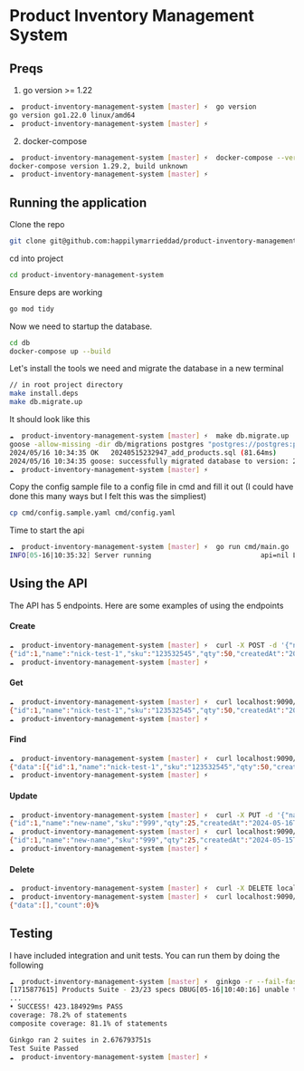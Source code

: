 Product Inventory Management System
=======================================


## Preqs
1) go version >= 1.22
```bash
☁  product-inventory-management-system [master] ⚡  go version
go version go1.22.0 linux/amd64
☁  product-inventory-management-system [master] ⚡
```
2) docker-compose
```bash
☁  product-inventory-management-system [master] ⚡  docker-compose --version
docker-compose version 1.29.2, build unknown
☁  product-inventory-management-system [master] ⚡  
```

## Running the application

Clone the repo
```bash
git clone git@github.com:happilymarrieddad/product-inventory-management-system.git
```

cd into project
```bash
cd product-inventory-management-system
```

Ensure deps are working
```bash
go mod tidy
```

Now we need to startup the database.
```bash
cd db
docker-compose up --build
```

Let's install the tools we need and migrate the database in a new terminal
```bash
// in root project directory
make install.deps
make db.migrate.up
```

It should look like this
```bash
☁  product-inventory-management-system [master] ⚡  make db.migrate.up  
goose -allow-missing -dir db/migrations postgres "postgres://postgres:postgres@localhost:5432/product_inventory_management_system?connect_timeout=180&sslmode=disable" up
2024/05/16 10:34:35 OK   20240515232947_add_products.sql (81.64ms)
2024/05/16 10:34:35 goose: successfully migrated database to version: 20240515232947
☁  product-inventory-management-system [master] ⚡  
```

Copy the config sample file to a config file in cmd and fill it out (I could have done this many ways but I felt this was the simpliest)
```bash
cp cmd/config.sample.yaml cmd/config.yaml
```

Time to start the api
```bash
☁  product-inventory-management-system [master] ⚡  go run cmd/main.go 
INFO[05-16|10:35:32] Server running                           api=nil LOG15_ERROR="Normalized odd number of arguments by adding nil" port=9090 versions=[v1]
```

## Using the API
The API has 5 endpoints. Here are some examples of using the endpoints

#### Create
```bash
☁  product-inventory-management-system [master] ⚡  curl -X POST -d '{"name":"nick-test-1","sku":"123532545","qty":50}' -H 'ContextType:application/json' localhost:9090/v1/products
{"id":1,"name":"nick-test-1","sku":"123532545","qty":50,"createdAt":"2024-05-16T10:36:42.100677338-06:00","updatedAt":null}%                         
☁  product-inventory-management-system [master] ⚡  
```

#### Get
```bash
☁  product-inventory-management-system [master] ⚡  curl localhost:9090/v1/products/1
{"id":1,"name":"nick-test-1","sku":"123532545","qty":50,"createdAt":"2024-05-16T04:36:42-06:00","updatedAt":null}%                                   
☁  product-inventory-management-system [master] ⚡  
```

#### Find
```bash
☁  product-inventory-management-system [master] ⚡  curl localhost:9090/v1/products  
{"data":[{"id":1,"name":"nick-test-1","sku":"123532545","qty":50,"createdAt":"2024-05-16T04:36:42-06:00","updatedAt":null}],"count":1}%              
☁  product-inventory-management-system [master] ⚡ 
```

#### Update
```bash
☁  product-inventory-management-system [master] ⚡  curl -X PUT -d '{"name":"new-name","sku":"999","qty":25}' -H 'ContextType:application/json' localhost:9090/v1/products/1  
{"id":1,"name":"new-name","sku":"999","qty":25,"createdAt":"2024-05-16T04:36:42-06:00","updatedAt":"2024-05-16T10:38:34.241864654-06:00"}%           
☁  product-inventory-management-system [master] ⚡  curl localhost:9090/v1/products/1
{"id":1,"name":"new-name","sku":"999","qty":25,"createdAt":"2024-05-15T22:36:42-06:00","updatedAt":"2024-05-16T04:38:34-06:00"}%                     
☁  product-inventory-management-system [master] ⚡  
```

#### Delete
```bash
☁  product-inventory-management-system [master] ⚡  curl -X DELETE localhost:9090/v1/products/1    
☁  product-inventory-management-system [master] ⚡  curl localhost:9090/v1/products            
{"data":[],"count":0}%                                                                                                                     ☁  product-inventory-management-system [master] ⚡  
```

## Testing
I have included integration and unit tests. You can run them by doing the following
```bash
☁  product-inventory-management-system [master] ⚡  ginkgo -r --fail-fast --cover
[1715877615] Products Suite - 23/23 specs DBUG[05-16|10:40:16] unable to get global repo from context   /v1/products=nil LOG15_ERROR="Normalized odd number of arguments by adding nil" requestId=2794a69c-642c-46fd-a375-fe6ee9c56304
...
• SUCCESS! 423.184929ms PASS
coverage: 78.2% of statements
composite coverage: 81.1% of statements

Ginkgo ran 2 suites in 2.676793751s
Test Suite Passed
☁  product-inventory-management-system [master] ⚡  
```
